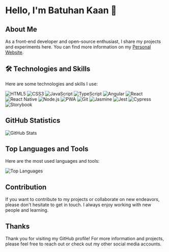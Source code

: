 # Hello, I'm Batuhan Kaan 👋

## About Me

As a front-end developer and open-source enthusiast, I share my projects and experiments here. You can find more information on my [Personal Website](https://www.batuhankaan.com).

## 🛠️ Technologies and Skills

Here are some technologies and skills I use:

![HTML5](https://img.shields.io/badge/HTML5-E34F26?style=flat-square&logo=html5&logoColor=white)
![CSS3](https://img.shields.io/badge/CSS3-1572B6?style=flat-square&logo=css3&logoColor=white)
![JavaScript](https://img.shields.io/badge/JavaScript-F7DF1E?style=flat-square&logo=javascript&logoColor=black)
![TypeScript](https://img.shields.io/badge/TypeScript-3178C6?style=flat-square&logo=typescript&logoColor=white)
![Angular](https://img.shields.io/badge/Angular-DD0031?style=flat-square&logo=angular&logoColor=white)
![React](https://img.shields.io/badge/React-61DAFB?style=flat-square&logo=react&logoColor=black)
![React Native](https://img.shields.io/badge/React_Native-61DAFB?style=flat-square&logo=react&logoColor=black)
![Node.js](https://img.shields.io/badge/Node.js-339933?style=flat-square&logo=node.js&logoColor=white)
![PWA](https://img.shields.io/badge/PWA-FF6E4A?style=flat-square&logo=pwa&logoColor=white)
![Git](https://img.shields.io/badge/Git-F05032?style=flat-square&logo=git&logoColor=white)
![Jasmine](https://img.shields.io/badge/Jasmine-8A4182?style=flat-square&logo=jasmine&logoColor=white)
![Jest](https://img.shields.io/badge/Jest-C21325?style=flat-square&logo=jest&logoColor=white)
![Cypress](https://img.shields.io/badge/Cypress-17202C?style=flat-square&logo=cypress&logoColor=white)
![Storybook](https://img.shields.io/badge/Storybook-FF4785?style=flat-square&logo=storybook&logoColor=white)


## GitHub Statistics

![GitHub Stats](https://github-readme-stats.vercel.app/api?username=batuhankaan&show_icons=true)

## Top Languages and Tools

Here are the most used languages and tools:

![Top Languages](https://github-readme-stats.vercel.app/api/top-langs/?batuhankaan=yourusername&layout=compact)

## Contribution

If you want to contribute to my projects or collaborate on new endeavors, please don't hesitate to get in touch. I always enjoy working with new people and learning.

## Thanks

Thank you for visiting my GitHub profile! For more information and projects, please feel free to reach out or check out my other social media accounts.
